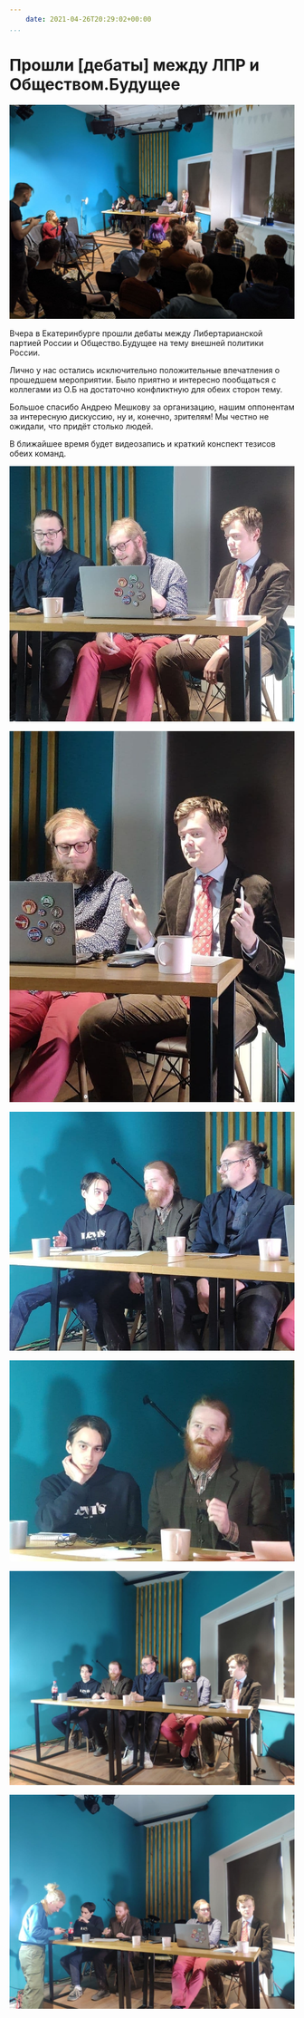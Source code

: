 ```yaml
---
    date: 2021-04-26T20:29:02+00:00
...
```


# Прошли [дебаты] между ЛПР и Обществом.Будущее

![](photo_145@26-04-2021_20-29-02.jpg)

Вчера в Екатеринбурге прошли дебаты между Либертарианской партией России и Общество.Будущее на тему внешней политики России. 

Лично у нас остались исключительно положительные впечатления о прошедшем мероприятии. Было приятно и интересно пообщаться с коллегами из О.Б на достаточно конфликтную для обеих сторон тему.

Большое спасибо Андрею Мешкову за организацию, нашим оппонентам за интересную дискуссию, ну и, конечно, зрителям! Мы честно не ожидали, что придёт столько людей.

В ближайшее время будет видеозапись и краткий конспект тезисов обеих команд.

![](photo_146@26-04-2021_20-29-02.jpg)

![](photo_147@26-04-2021_20-29-02.jpg)

![](photo_148@26-04-2021_20-29-02.jpg)

![](photo_149@26-04-2021_20-29-02.jpg)

![](photo_150@26-04-2021_20-29-02.jpg)

![](photo_151@26-04-2021_20-29-03.jpg)
